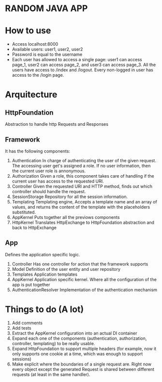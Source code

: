 RANDOM JAVA APP
===============

# How to use

* Access localhost:8000
* Available users: user1, user2, user2
* Password is equal to the username
* Each user has allowed to access a single page: user1 can access page_1, user2
  can access page_2, and user3 can access page_3. All the users have access to
  /index and /logout. Every non-logged in user has access to the /login page.

# Arquitecture

## HttpFoundation

Abstraction to handle http Requests and Responses

## Framework

It has the following components:

1. Authentication
    In charge of authenticating the user of the given request.
    The accessing user get's assigned a role.
    If no user information, then the current user role is annonymous.
1. Authorization
    Given a role, this component takes care of handling if the current user has
    access to the requested URI.
1. Controller
    Given the requested URI and HTTP method, finds out which controller should
    handle the request.
1. SessionStorage
    Repository for all the session information.
1. Templating
    Templating engine, Accepts a template name and an array of values, and
    returns the content of the template with the placeholders substituted.
1. AppKernel
    Puts together all the previows components
1. HttpKernel
    Translates HttpExchange to HttpFoundation abstraction and back to
    HttpExchange

## App

Defines the application specific logic.

1. Controller
    Has one controller for action that the framework supports
1. Model
    Definition of the user entity and user repository
1. Templates
    Application templates
1. AppKernel
    Application specific kernel. Where all the configuration of the app is put
    together
1. AuthenticationResolver
    Implementation of the authentication mechanism

# Things to do (A lot)

1. Add comments
1. Add tests
1. Extract the AppKernel configuration into an actual DI container
1. Expand each one of the components (authentication, authorization,
   controller, templating) to be really usable.
1. Expand HttpFoundation to support multiple headers (for example, now it only
   supports one cookie at a time, which was enough to support sessions)
1. Make explicit where the boundaries of a single request are. Right now every
   object except the generated Request is shared between different requests (at
   least in the same handler).
